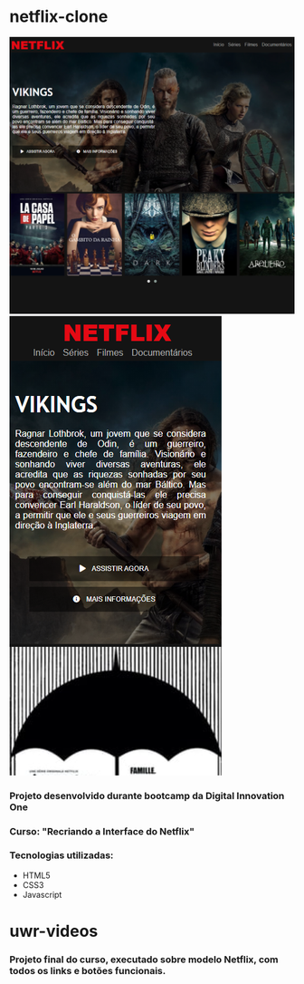# netflix-clone

![](/backup/img/print-tablet.png)
![](/backup/img/print-celular.png)

### Projeto desenvolvido durante bootcamp da Digital Innovation One

### Curso: "Recriando a Interface do Netflix"

### Tecnologias utilizadas:

- HTML5
- CSS3
- Javascript

# uwr-videos

### Projeto final do curso, executado sobre modelo Netflix, com todos os links e botões funcionais.

